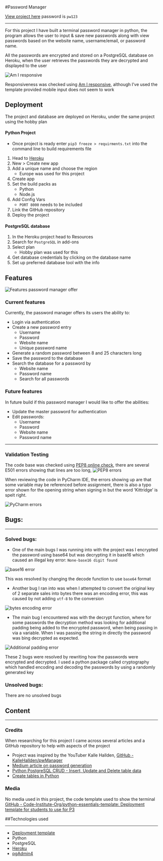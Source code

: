 #Password Manager

[View project here](https://milestone-3-password-manager.herokuapp.com/) password is  `pw123`

---

For this project I have built a terminal password manager in python, the program allows the user to input & save new passwords along with view passwords based on the website name, username/email, or password name.

All the passwords are encrypted and stored on a PostgreSQL database on Heroku, when the user retrieves the passwords they are decrypted and displayed to the user

![Am I responsive](https://i.imgur.com/JYgG0h5.png)

Responsiveness was checked using
[Am I responsive](http://ami.responsivedesign.is/), although I’ve used the template provided mobile input does not seem to work 

## Deployment

The project and database are deployed on Heroku, under the same project using the hobby plan

#### Python Project
* Once project is ready enter `pip3 freeze > requirments.txt` 
into the command line to build requirements file

1. Head to [Heroku](https://heroku.com)
2. New > Create new app
3. Add a unique name and choose the region 
   * Europe was used for this project
4. Create app
5. Set the build packs as
   * Python
   * Node.js
6. Add Config Vars
    * `PORT 8000` needs to be included
7. Link the GitHub repository
8. Deploy the project

#### PostgreSQL database
1. In the Heroku project head to Resources
2. Search for `PostgreSQL` in add-ons
3. Select plan
    * Hobby plan was used for this
4. Get database credentials by clicking on the database name
5. Set up preferred database tool with the info

## Features
![Features password manager offer](https://i.imgur.com/sbKdO6Z.png)
### Current features
Currently, the password manager offers its users the ability to:

* Login via authentication 
* Create a new password entry
    * Username 
    * Password 
    * Website name
    * Unique password name 
* Generate a random password between 8 and 25 characters long 
* Save the password to the database
* Search the database for a password by
    * Website name
    * Password name
    * Search for all passwords 

### Future features
In future build if this password manager I would like to offer the abilities:
* Update the master password for authentication 
* Edit passwords:
    * Username
    * Password
    * Website name
    * Password name
---

### Validation Testing
The code base was checked using [PEP8 online check](http://pep8online.com/), there are several E501 errors showing that lines are too long, 
![PEP8 errors](https://i.imgur.com/9wqNrxg.png)

When reviewing the code in PyCharm IDE, the errors showing up are that some variable may be referenced before assignment, there is also a typo error  shown for the opening string when signing in but the word ‘Kittridge’ is spelt right.

![PyCharm errors](https://i.imgur.com/FucM8Gy.png)


## Bugs:

---

### Solved bugs:
* One of the main bugs I was running into with the project was I encrypted the password using base64 but was decrypting it in base16 which caused an illegal key error: `None-base16 digit found`

![base16 error](https://i.imgur.com/I65TPSw.png)

This was resolved by changing the decode function to use `base64` format

* Another bug I ran into was when I attempted to convert the original key of 2 separate sales into bytes there was an encoding error, this was caused by not adding  `utf-8` to the conversion


![bytes encoding error](https://i.imgur.com/eIc6k89.png)

* The main bug I encountered was with the decrypt function, where for some passwords the decryption method was looking for additional padding being added to the encrypted password, when being passing in via a variable. When I was passing the string in directly the password was bing decrypted as expected.

![Additional padding error](https://i.imgur.com/BFfBi6N.png)

These 2 bugs were resolved by rewriting how the passwords were encrypted and decrypted. I used a python package called cryptography which handled encoding and decoding the passwords by using a randomly generated key

### Unsolved bugs:

There are no unsolved bugs

## Content

---

### Credits
When researching for this project I came across several articles and a GitHub repository to help with aspects of the project

* Project was inspired by the YouTuber Kalle Hallden, [GitHub - KalleHallden/pwManager](https://github.com/KalleHallden/pwManager)
* [Medium article on password generation](https://link.medium.com/9bV7eNhjslb)
* [Python PostgreSQL CRUD - Insert, Update and Delete table data](https://pynative.com/python-postgresql-insert-update-delete-table-data-to-perform-crud-operations/#h-python-postgresql-insert-into-database-table)
* [Create tables in Python](https://link.medium.com/swWtzRkjslb)

### Media
No media used in this project, the code template used to show the terminal 
[GitHub - Code-Institute-Org/python-essentials-template: Deployment template for students to use for P3](https://github.com/Code-Institute-Org/python-essentials-template)

##Technologies used

---

* [Deployment template](https://github.com/Code-Institute-Org/python-essentials-template)
* Python
* PostgreSQL
* [Heroku](https://heroku.com)
* [pgAdmin4](https://www.pgadmin.org/)
